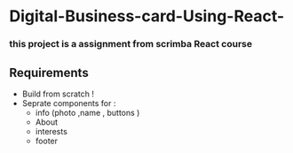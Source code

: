 # Digital-Business-card-Using-React-
  ### this project is a assignment from scrimba React course 
## Requirements 

* Build from scratch !
* Seprate components for :
  * info (photo ,name , buttons )
  * About
  * interests
  * footer
